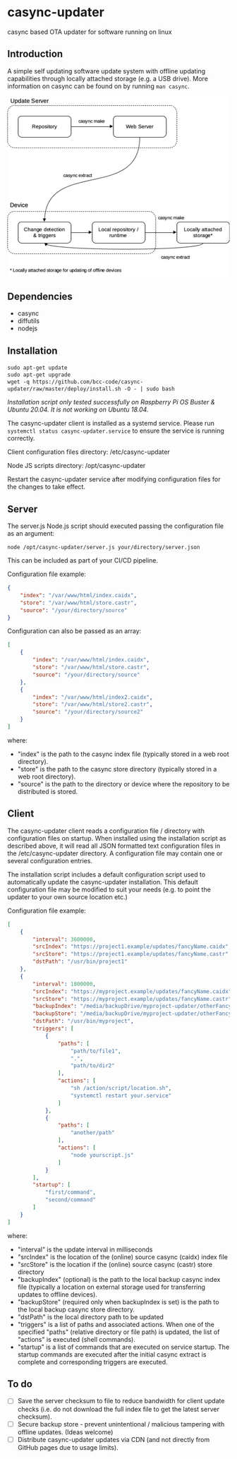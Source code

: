 # casync-updater
casync based OTA updater for software running on linux

## Introduction
A simple self updating software update system with offline updating capabilities through locally attached storage (e.g. a USB drive). More information on casync can be found on by running ```man casync```.

![Overview](doc/img/overview.png)

## Dependencies
* casync
* diffutils
* nodejs

## Installation
```shell
sudo apt-get update
sudo apt-get upgrade
wget -q https://github.com/bcc-code/casync-updater/raw/master/deploy/install.sh -O - | sudo bash
```
*Installation script only tested successfully on Raspberry Pi OS Buster & Ubuntu 20.04. It is not working on Ubuntu 18.04.*

The casync-updater client is installed as a systemd service.
Please run ```systemctl status casync-updater.service``` to ensure the service is running correctly.

Client configuration files directory: /etc/casync-updater

Node JS scripts directory: /opt/casync-updater

Restart the casync-updater service after modifying configuration files for the changes to take effect.

## Server
The server.js Node.js script should executed passing the configuration file as an argument:
```console
node /opt/casync-updater/server.js your/directory/server.json
```
This can be included as part of your CI/CD pipeline.

Configuration file example:
```json
{
    "index": "/var/www/html/index.caidx",
    "store": "/var/www/html/store.castr",
    "source": "/your/directory/source"
}
```
Configuration can also be passed as an array:
```json
[
    {
        "index": "/var/www/html/index.caidx",
        "store": "/var/www/html/store.castr",
        "source": "/your/directory/source"
    },
    {
        "index": "/var/www/html/index2.caidx",
        "store": "/var/www/html/store2.castr",
        "source": "/your/directory/source2"
    }
]
```

where:
* "index" is the path to the casync index file (typically stored in a web root directory).
* "store" is the path to the casync store directory (typically stored in a web root directory).
* "source" is the path to the directory or device where the repository to be distributed is stored.

## Client
The casync-updater client reads a configuration file / directory with configuration files on startup. When installed using the installation script as described above, it will read all JSON formatted text configuration files in the /etc/casync-updater directory.
A configuration file may contain one or several configuration entries.

The installation script includes a default configuration script used to automatically update the casync-updater installation. This default configuration file may be modified to suit your needs (e.g. to point the updater to your own source location etc.)

Configuration file example:
```json
[
    {
        "interval": 3600000,
        "srcIndex": "https://project1.example/updates/fancyName.caidx",
        "srcStore": "https://project1.example/updates/fancyName.castr",
        "dstPath": "/usr/bin/project1"
    },
    {
        "interval": 1800000,
        "srcIndex": "https://myproject.example/updates/fancyName.caidx",
        "srcStore": "https://myproject.example/updates/fancyName.castr",
        "backupIndex": "/media/backupDrive/myproject-updater/otherFancyName.caidx",
        "backupStore": "/media/backupDrive/myproject-updater/otherFancyName.castr",
        "dstPath": "/usr/bin/myproject",
        "triggers": [
            {
                "paths": [
                    "path/to/file1",
                    ".",
                    "path/to/dir2"
                ],
                "actions": [
                    "sh /action/script/location.sh",
                    "systemctl restart your.service"
                ]
            },
            {
                "paths": [
                    "another/path"
                ],
                "actions": [
                    "node yourscript.js"
                ]
            }
        ],
        "startup": [
            "first/command",
            "second/command"
        ]
    }
]
```
where:
* "interval" is the update interval in milliseconds
* "srcIndex" is the location of the (online) source casync (caidx) index file
* "srcStore" is the location if the (online) source casync (castr) store directory
* "backupIndex" (optional) is the path to the local backup casync index file (typically a location on external storage used for transferring updates to offline devices).
* "backupStore" (required only when backupIndex is set) is the path to the local backup casync store directory.
* "dstPath" is the local directory path to be updated
* "triggers" is a list of paths and associated actions. When one of the specified "paths" (relative directory or file path) is updated, the list of "actions" is executed (shell commands).
* "startup" is a list of commands that are executed on service startup. The startup commands are executed after the initial casync extract is complete and corresponding triggers are executed.

## To do
- [ ] Save the server checksum to file to reduce bandwidth for client update checks (i.e. do not download the full index file to get the latest server checksum).
- [ ] Secure backup store - prevent unintentional / malicious tampering with offline updates. (Ideas welcome)
- [ ] Distribute casync-updater updates via CDN (and not directly from GitHub pages due to usage limits).

